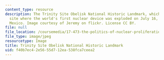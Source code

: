 ```yaml
---
content_type: resource
description: The Trinity Site Obelisk National Historic Landmark, which marks the
  site where the world's first nuclear device was exploded on July 16, 1945, in New
  Mexico. Image courtesy of Jeremy on flickr. License CC BY.
file: null
file_location: /coursemedia/17-473-the-politics-of-nuclear-proliferation-nuclear-history-strategy-and-statecraft-fall-2015/f40b7ec42e5655d712ea538fca7ceea2_17-473f15.jpg
file_type: image/jpeg
resourcetype: Image
title: Trinity Site Obelisk National Historic Landmark
uid: f40b7ec4-2e56-55d7-12ea-538fca7ceea2
---
```

